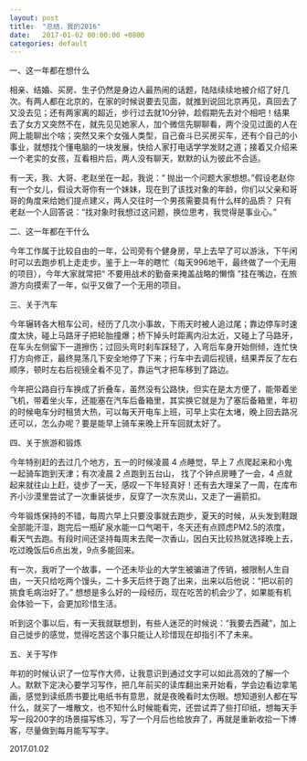 ```yaml
---
layout: post
title:  "总结，我的2016"
date:   2017-01-02 00:00:00 +0800
categories: default
---
```



一、这一年都在想什么

相亲、结婚、买房、生子仍然是身边人最热闹的话题，陆陆续续地被介绍了好几次。有两人都在北京的，在家的时候说要去见面，就推到说回北京再见，真回去了又没去见；还有两家离的超近，步行过去就10分钟，趁假期先去对个相吧！结果去了女方又突然不在，就先见见她家人，加个微信先聊聊看，两个没见过面的人在网上能聊出个啥；突然又来个女强人类型，自己奋斗已买房买车，还有个自己的小事业，就想找个懂电脑的一块发展，快给人家打电话学学发财之道；接着又介绍来一个老实的女孩，互看相片后，两人没有聊天，默默的认为彼此不合适。

有一天，我、大哥、老赵坐在一起，我说：“ 抛出一个问题大家想想。”假设老赵你有一个女儿，假设大哥你有一个妹妹，现在到了该找对象的年龄，你们以父亲和哥哥的角度来给她们提点建义，两人交往时一个男孩需要具有什么样的品质？ 只有老赵一个人回答说：“找对象时我想过这问题，换位思考，我觉得是事业心。”


二、这一年都在干什么

今年工作属于比较自由的一年，公司旁有个健身房，早上去早了可以游泳，下午闲时可以去跑步机上走走步。鉴于上一年的瞎忙（每天996地干，最终做了一个无用的项目），今年大家就常把“ 不要用战术的勤奋来掩盖战略的懒惰 ”挂在嘴边，在旅游方向摸索了一年，似乎又做了一个无用的项目。

三、关于汽车

今年辗转各大租车公司，经历了几次小事故，下雨天时被人追过尾；靠边停车时速度太快，碰上马路牙子把轮胎撞爆；桥下掉头时距离内沿太近，又碰上了马路牙，在车头左侧留下一道擦伤；过回头弯时刹车踩轻了，入弯后车身开始侧倾，连忙快打方向修正，最终晃荡几下安全地停了下来；行车中去调后视镜，结果弄反了左右顺序，顿时左右后视镜全看不见了，靠运气才把车移到了路边。

今年把公路自行车换成了折叠车，虽然没有公路快，但实在是太方便了，能带着坐飞机，带着坐火车，还能塞在汽车后备箱里，其实换它就是为了塞后备箱里，年初的时候电车分时租赁大热，可以每天开电车上班，可早上实在太堵，晚上回去路况还可以，怎么办呢？要是能早上骑车来晚上开车回就太好了。

四、关于旅游和锻炼

今年特别赶的去过几个地方，五一的时候凌晨 4 点睡觉，早上 7 点爬起来和小鬼一起骑车跑到天津；有次凌晨 2 点跑到五台山， 找了个钟点房睡了一会，4 点就起来就往山上赶，徒步了一天，感叹一下年轻真好！还有去大理呆了一周，在库布齐小沙漠里尝试了一次重装徙步，反穿了一次东灵山，又走了一遍箭扣。

今年锻炼保持的不错，每周六早上只要没事就去跑步，夏天的时候，从头发到鞋跟全部能汗湿，跑完后一瓶矿泉水能一口气喝干，冬天还有点顾虑PM2.5的浓度，看天气去跑。有段时间还坚持每周末去爬一次香山，因白天比较热就选择晚上去，吃过晚饭后6点出发，9点多能回来。

有一次，我听了一个故事，一个还未毕业的大学生被骗进了传销，被限制人生自由，一天只给吃两个馒头，二十多天后终于跑了出来，出来以后他说：“把以前的挑食毛病治好了。” 想想是多么好的一段经历，现在吃苦的机会少了，如果能有机会体验一下，会更加珍惜生活。

听到这个事以后，有一天我就联想到，有些人迷茫的时候说：“我要去西藏”，加上自己徙步的感觉，觉得吃苦这个事只能让人珍惜现在却指引不了未来。

五、关于写作

年初的时候认识了一位写作大师，让我意识到通过文字可以如此高效的了解一个人。默默下定决心要学习写作，把几年前买的读库翻出来开始看，学会边看边拿笔画，感觉到读纸质书要比电纸书有意思，就是夜晚看时太伤眼。想知道别人都在写什么，就买了一堆散文，也不知什么时候能看完，还尝试弄了些打印纸，想每天手写一段200字的场景描写练习，写了一个月后也给放弃了，再就是重新收拾一下博客，尽量做到每月能写写字。

2017.01.02

